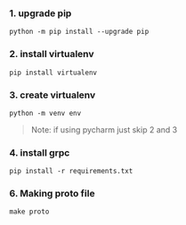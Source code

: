 ### 1. upgrade pip
```python -m pip install --upgrade pip```

### 2. install virtualenv
```pip install virtualenv```

### 3. create virtualenv
```python -m venv env```

>Note: if using pycharm just skip 2 and 3 

### 4. install grpc
```pip install -r requirements.txt```

### 6. Making proto file
```make proto```
